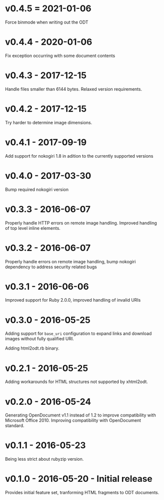 # v0.4.5 = 2021-01-06

Force binmode when writing out the ODT

# v0.4.4 - 2020-01-06

Fix exception occurring with some document contents

# v0.4.3 - 2017-12-15

Handle files smaller than 6144 bytes. Relaxed version requirements.

# v0.4.2 - 2017-12-15

Try harder to determine image dimensions.

# v0.4.1 - 2017-09-19

Add support for nokogiri 1.8 in adition to the currently supported versions

# v0.4.0 - 2017-03-30

Bump required nokogiri version

# v0.3.3 - 2016-06-07

Properly handle HTTP errors on remote image handling. Improved handling of top
level inline elements.

# v0.3.2 - 2016-06-07

Properly handle errors on remote image handling, bump nokogiri dependency to
address security related bugs

# v0.3.1 - 2016-06-06

Improved support for Ruby 2.0.0, improved handling of invalid URIs

# v0.3.0 - 2016-05-25

Adding support for `base_uri` configuration to expand links and download images
without fully qualified URI.

Adding html2odt.rb binary.

# v0.2.1 - 2016-05-25

Adding workarounds for HTML structures not supported by xhtml2odt.

# v0.2.0 - 2016-05-24

Generating OpenDocument v1.1 instead of 1.2 to improve compatibility with
Microsoft Office 2010. Improving compatibility with OpenDocument standard.

# v0.1.1 - 2016-05-23

Being less strict about rubyzip version.

# v0.1.0 - 2016-05-20 - Initial release

Provides initial feature set, tranforming HTML fragments to ODT documents.
